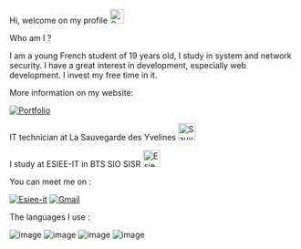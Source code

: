 Hi, welcome on my profile <img width="25" alt="Sauvegarde-des-YVelines" src="https://user-images.githubusercontent.com/71101255/180740090-44716359-94cd-43cc-9f71-8977448451e7.png" alt="" />



Who am I ?

I am a young French student of 19 years old, I study in system and network security. I have a great interest in development, especially web development. I invest my free time in it.

More information on my website:

<a href="https://arthur-guilet.fr/"  target="_blank"><img w alt="Portfolio" src="https://user-images.githubusercontent.com/71101255/180739285-3b57dcda-95da-444a-b50d-b8019b82f5d1.png" alt="" /></a>



IT technician at La Sauvegarde des Yvelines <a href="https://www.sauvegarde-yvelines.org/"  target="_blank"><img width="30" alt="Sauvegarde-des-YVelines" src="https://user-images.githubusercontent.com/71101255/180740647-c6427a69-f8f3-4633-9a67-b134d71cfb5e.png" alt="" /></a>

I study at ESIEE-IT in BTS SIO SISR  <a href="https://www.esiee-it.fr/fr"  target="_blank"><img width="30" alt="Esiee-it" src="https://user-images.githubusercontent.com/71101255/180744314-81540815-1798-4122-8a12-a66a53209c04.png" alt="" /></a>





You can meet me on :

<a href="https://www.linkedin.com/in/arthur-guilet-technicien-informatique-alternance/"  target="_blank"><img alt="Esiee-it" src="https://user-images.githubusercontent.com/71101255/180744919-7c479831-dfab-4466-bd20-43a65db98160.png" alt="" /></a>
<a href="arthur.professio@gmail.com"  target="_blank"><img alt="Gmail" src="https://user-images.githubusercontent.com/71101255/180747248-553046f9-213d-4f34-aaee-7a9eb2861994.jpg" alt="" /></a>

The languages I use :

![image](https://user-images.githubusercontent.com/71101255/180736558-f20b8a51-9185-4beb-875c-742cbea08934.png)
![image](https://user-images.githubusercontent.com/71101255/180737985-5025d23e-9332-4d63-ab16-7cd3dd0efc82.png)
![image](https://user-images.githubusercontent.com/71101255/180738018-8ce0fe51-384d-4242-a464-328deb8c3318.png)
![image](https://user-images.githubusercontent.com/71101255/180738615-d74fa572-0a99-44d4-ac5b-d86bfd545b33.png)
